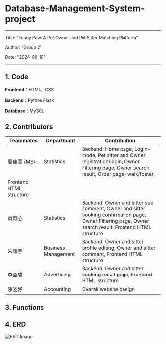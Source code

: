 # Database-Management-System-project
---
Title: "Funny Paw: A Pet Owner and Pet Sitter Matching Platform"

Author: "Group 2"

Date: "2024-06-10"

---

## 1. Code

**Frontend**：HTML、CSS

**Backend**：Python Flask

**Database**：MySQL

## 2. Contributors

| Teammates | Departmant | Contribution |
|-----------|--------------|--------------|
| 周佳萱 (ME) | Statistics | Backend: Home page, Login-mode, Pet sitter and Owner registration/login, Owner Filtering page, Owner search result, Order page-walk/foster, 
Frontend HTML structure |
| 黃育心 | Statistics | Backend: Owner and sitter see comment, Owner and sitter booking confirmation page,  Owner Filtering page, Owner search result, Frontend HTML structure |
| 朱耀宇 | Business Management |Backend: Owner and sitter profile editing, Owner and sitter comment, Frontend HTML structure |
| 李亞駿 | Advertising | Backend: Owner and sitter booking result page, Frontend HTML structure |
| 陳姿妤 | Accounting | Overall website design |

## 3. Functions


## 4. ERD
![ERD Image](C:/Users/chouchiahsuan/Desktop/後端完成有分割版/Petservice-109304019/Database-Management-System-project/ERD.jpg)

